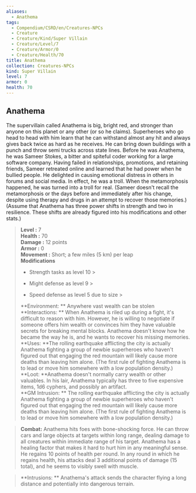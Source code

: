 ```yaml
---
aliases:
  - Anathema
tags:
  - Compendium/CSRD/en/Creatures-NPCs
  - Creature
  - Creature/Kind/Super Villain
  - Creature/Level/7
  - Creature/Armor/0
  - Creature/Health/70
title: Anathema
collection: Creatures-NPCs
kind: Super Villain
level: 7
armor: 0
health: 70
---
```

## Anathema  
The supervillain called Anathema is big, bright red, and stronger than anyone on this planet or any other (or so he claims). Superheroes who go head to head with him learn that he can withstand almost any hit and always gives back twice as hard as he receives. He can bring down buildings with a punch and throw semi trucks across state lines. 
Before he was Anathema, he was Sameer Stokes, a bitter and spiteful coder working for a large software company. Having failed in relationships, promotions, and retaining friends, Sameer retreated online and learned that he had power when he bullied people. He delighted in causing emotional distress in others in forums and social media. In effect, he was a troll. When the metamorphosis happened, he was turned into a troll for real. (Sameer doesn't recall the metamorphosis or the days before and immediately after his change, despite using therapy and drugs in an attempt to recover those memories.)
(Assume that Anathema has three power shifts in strength and two in resilience. These shifts are already figured into his modifications and other stats.)  

  
> **Level :** 7  
> **Health :** 70  
> **Damage :** 12 points  
> **Armor :** 0  
> **Movement :** Short; a few miles (5 km) per leap  
> **Modifications**  
>- Strength tasks as level 10 >
>  
>- Might defense as level 9 >
>  
>- Speed defense as level 5 due to size >
>  
> **Environment: ** Anywhere vast wealth can be stolen  
> **Interactions: ** When Anathema is riled up during a fight, it's difficult to reason with him. However, he is willing to negotiate if someone offers him wealth or convinces him they have valuable secrets for breaking mental blocks. Anathema doesn't know how he became the way he is, and he wants to recover his missing memories.  
> **Uses: **The rolling earthquake afflicting the city is actually Anathema fighting a group of newbie superheroes who haven't figured out that engaging the red mountain will likely cause more deaths than leaving him alone. (The first rule of fighting Anathema is to lead or move him somewhere with a low population density.)  
> **Loot: **Anathema doesn't normally carry wealth or other valuables. In his lair, Anathema typically has three to five expensive items, 1d6 cyphers, and possibly an artifact.  
> **GM Intrusion: ** The rolling earthquake afflicting the city is actually Anathema fighting a group of newbie superheroes who haven't figured out that engaging the red mountain will likely cause more deaths than leaving him alone. (The first rule of fighting Anathema is to lead or move him somewhere with a low population density.)  

> **Combat:** 
> Anathema hits foes with bone-shocking force. He can throw cars and large objects at targets within long range, dealing damage to all creatures within immediate range of his target.
Anathema has a healing factor that makes it hard to hurt him in any meaningful sense. He regains 10 points of health per round. In any round in which he regains health, his attacks deal 3 additional points of damage (15 total), and he seems to visibly swell with muscle.  
  

> **Intrusions: ** 
> Anathema's attack sends the character flying a long distance and potentially into dangerous terrain.  
